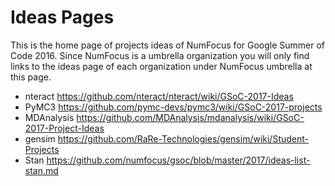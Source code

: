 # Ideas Pages

This is the home page of projects ideas of NumFocus for Google Summer of Code 2016.
Since NumFocus is a umbrella organization you will only find links to the ideas
page of each organization under NumFocus umbrella at this page.

- nteract https://github.com/nteract/nteract/wiki/GSoC-2017-Ideas
- PyMC3 https://github.com/pymc-devs/pymc3/wiki/GSoC-2017-projects
- MDAnalysis https://github.com/MDAnalysis/mdanalysis/wiki/GSoC-2017-Project-Ideas
- gensim https://github.com/RaRe-Technologies/gensim/wiki/Student-Projects
- Stan https://github.com/numfocus/gsoc/blob/master/2017/ideas-list-stan.md
